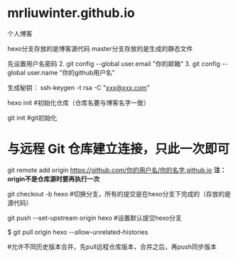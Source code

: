 # mrliuwinter.github.io
个人博客

hexo分支存放的是博客源代码
master分支存放的是生成的静态文件

先设置用户名密码
2. git config --global user.email "你的邮箱"
3. git config --global user.name "你的github用户名"

生成秘钥： ssh-keygen -t rsa -C "xxx@xxx.com"

hexo init  #初始化仓库（仓库名要与博客名字一致）

git init  #git初始化

# 与远程 Git 仓库建立连接，只此一次即可
git remote add origin https://github.com/你的用户名/你的名字.github.io
**注：origin不是仓库源时要再执行一次**

git checkout -b hexo #切换分支，所有的提交是在hexo分支下完成的（存放的是源代码）

git push --set-upstream origin hexo #设置默认提交hexo分支

$ git pull origin hexo --allow-unrelated-histories 

#允许不同历史版本合并，先pull远程仓库版本，合并之后，再push同步版本

